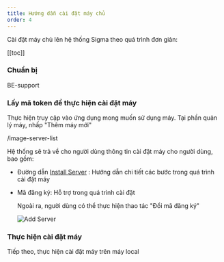 ```yaml
---
title: Hướng dẫn cài đặt máy chủ
order: 4
---
```


Cài đặt máy chủ lên hệ thống Sigma theo quá trình đơn giản:

[[toc]]

### Chuẩn bị
BE-support

### Lấy mã token để thực hiện cài đặt máy

Thực hiện truy cập vào ứng dụng mong muốn sử dụng máy. Tại phần quản lý máy, nhấp "Thêm máy mới"

/image-server-list

Hệ thống sẽ trả về cho người dùng thông tin cài đặt máy cho người dùng, bao gồm:

- Đường dẫn [Install Server](http://example.net/) : Hướng dẫn chi tiết các bước trong quá trình cài đặt máy

- Mã đăng ký: Hỗ trợ trong quá trình cài đặt

  Ngoài ra, người dùng có thể thực hiện thao tác "Đổi mã đăng ký"

  ![Add Server](/images/media-server/getstarted/add-server.png)

  

### Thực hiện cài đặt máy

Tiếp theo, thực hiện cài đặt máy trên máy local
